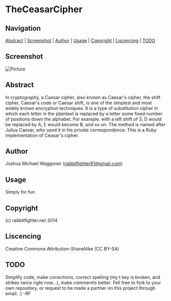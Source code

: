 TheCeasarCipher
===============
Navigation
-----------
[Abstract](#abstract) |
[Screenshot](#screenshot) |
[Author](#author) |
[Usage](#usage) | 
[Copyright](#copyright) | 
[Liscencing](#liscencing) | 
[TODO](#todo) 
 

Screenshot
----------
![Picture](http://rabbitfighter.net/wp-content/uploads/2014/09/CeasarCipher.png)

Abstract
--------
In cryptography, a Caesar cipher, also known as Caesar's cipher, the shift cipher, Caesar's code or Caesar shift, is one of the simplest and most widely known encryption techniques. It is a type of substitution cipher in which each letter in the plaintext is replaced by a letter some fixed number of positions down the alphabet. For example, with a left shift of 3, D would be replaced by A, E would become B, and so on. The method is named after Julius Caesar, who used it in his private correspondence. This is a Ruby implementation of Ceasar's cipher. 

Author
------
Joshua Michael Waggoner (rabbitfighter81@gmail.com)

Usage
-----
Simply for fun

Copyright
---------
(c) rabbitfighter.net 2014

Liscencing
----------
Creative Commons Attribution-ShareAlike (CC BY-SA)

TODO
----
Simplify code, make corrections, correct spelling (my t key is broken, and strikes twice right now...), make commentts better. Fell free to fork to your own repository, or request to be made a partner on this project through email. :) -RF

